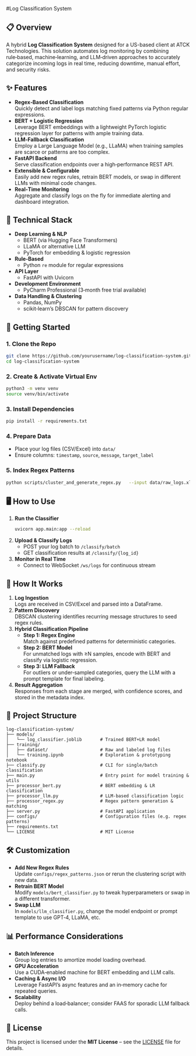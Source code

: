 #Log Classification System

## 📋 Overview

A hybrid **Log Classification System** designed for a US-based client at ATCK Technologies. This solution automates log monitoring by combining rule‑based, machine‑learning, and LLM‑driven approaches to accurately categorize incoming logs in real time, reducing downtime, manual effort, and security risks.

## ✨ Features

- **Regex‑Based Classification**  
  Quickly detect and label logs matching fixed patterns via Python regular expressions.  
- **BERT + Logistic Regression**  
  Leverage BERT embeddings with a lightweight PyTorch logistic regression layer for patterns with ample training data.  
- **LLM‑Fallback Classification**  
  Employ a Large Language Model (e.g., LLaMA) when training samples are scarce or patterns are too complex.  
- **FastAPI Backend**  
  Serve classification endpoints over a high‑performance REST API.  
- **Extensible & Configurable**  
  Easily add new regex rules, retrain BERT models, or swap in different LLMs with minimal code changes.  
- **Real‑Time Monitoring**  
  Aggregate and classify logs on the fly for immediate alerting and dashboard integration.

## 🔧 Technical Stack

- **Deep Learning & NLP**  
  - BERT (via Hugging Face Transformers)  
  - LLaMA or alternative LLM  
  - PyTorch for embedding & logistic regression  
- **Rule‑Based**  
  - Python `re` module for regular expressions  
- **API Layer**  
  - FastAPI with Uvicorn  
- **Development Environment**  
  - PyCharm Professional (3‑month free trial available)  
- **Data Handling & Clustering**  
  - Pandas, NumPy  
  - scikit‑learn’s DBSCAN for pattern discovery  

## 🚀 Getting Started

### 1. Clone the Repo  
```bash
git clone https://github.com/yourusername/log-classification-system.git
cd log-classification-system
```

### 2. Create & Activate Virtual Env  
```bash
python3 -m venv venv
source venv/bin/activate
```

### 3. Install Dependencies  
```bash
pip install -r requirements.txt
```

### 4. Prepare Data  
- Place your log files (CSV/Excel) into `data/`  
- Ensure columns: `timestamp`, `source`, `message`, `target_label`  

### 5. Index Regex Patterns  
```bash
python scripts/cluster_and_generate_regex.py   --input data/raw_logs.xlsx   --output configs/regex_patterns.json
```

## 🖥️ How to Use

1. **Run the Classifier**  
   ```bash
   uvicorn app.main:app --reload
   ```
2. **Upload & Classify Logs**  
   - POST your log batch to `/classify/batch`  
   - GET classification results at `/classify/{log_id}`  
3. **Monitor in Real Time**  
   - Connect to WebSocket `/ws/logs` for continuous stream  

## 🧠 How It Works

1. **Log Ingestion**  
   Logs are received in CSV/Excel and parsed into a DataFrame.  
2. **Pattern Discovery**  
   DBSCAN clustering identifies recurring message structures to seed regex rules.  
3. **Hybrid Classification Pipeline**  
   - **Step 1: Regex Engine**  
     Match against predefined patterns for deterministic categories.  
   - **Step 2: BERT Model**  
     For unmatched logs with ≥N samples, encode with BERT and classify via logistic regression.  
   - **Step 3: LLM Fallback**  
     For outliers or under‑sampled categories, query the LLM with a prompt template for final labeling.  
4. **Result Aggregation**  
   Responses from each stage are merged, with confidence scores, and stored in the metadata index.

## 📁 Project Structure

```
log-classification-system/
├── models/
│   └── log_classifier.joblib       # Trained BERT+LR model
├── training/
│   ├── dataset/                    # Raw and labeled log files
│   └── training.ipynb              # Exploration & prototyping notebook
├── classify.py                     # CLI for single/batch classification
├── main.py                         # Entry point for model training & utils
├── processor_bert.py               # BERT embedding & LR classification
├── processor_llm.py                # LLM‐based classification logic
├── processor_regex.py              # Regex pattern generation & matching
├── server.py                       # FastAPI application
├── configs/                        # Configuration files (e.g. regex patterns)
├── requirements.txt
└── LICENSE                         # MIT License
```

## 🛠️ Customization

- **Add New Regex Rules**  
  Update `configs/regex_patterns.json` or rerun the clustering script with new data.  
- **Retrain BERT Model**  
  Modify `models/bert_classifier.py` to tweak hyperparameters or swap in a different transformer.  
- **Swap LLM**  
  In `models/llm_classifier.py`, change the model endpoint or prompt template to use GPT‑4, LLaMA, etc.  

## 📊 Performance Considerations

- **Batch Inference**  
  Group log entries to amortize model loading overhead.  
- **GPU Acceleration**  
  Use a CUDA‑enabled machine for BERT embedding and LLM calls.  
- **Caching & Async I/O**  
  Leverage FastAPI’s async features and an in‑memory cache for repeated queries.  
- **Scalability**  
  Deploy behind a load‑balancer; consider FAAS for sporadic LLM fallback calls.

## 📝 License

This project is licensed under the **MIT License** – see the [LICENSE](LICENSE) file for details.
